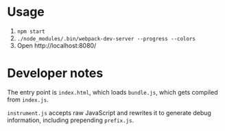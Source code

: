 Usage
=====

1. `npm start`
2. `./node_modules/.bin/webpack-dev-server --progress --colors`
3. Open http://localhost:8080/


Developer notes
===============

The entry point is `index.html`, which loads `bundle.js`, which gets compiled from `index.js`.

`instrument.js` accepts raw JavaScript and rewrites it to generate debug information, including prepending `prefix.js`.
